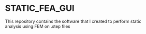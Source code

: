 # STATIC_FEA_GUI
This repository contains the software that I created to perform static analysis using FEM on .step files 
